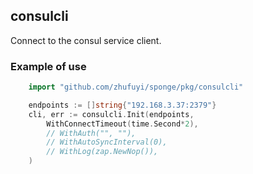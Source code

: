 ## consulcli

Connect to the consul service client.

### Example of use

```go
    import "github.com/zhufuyi/sponge/pkg/consulcli"

	endpoints := []string{"192.168.3.37:2379"}
    cli, err := consulcli.Init(endpoints,
        WithConnectTimeout(time.Second*2),
        // WithAuth("", ""),
        // WithAutoSyncInterval(0),
        // WithLog(zap.NewNop()),
	)
```
